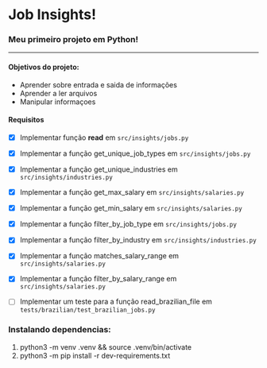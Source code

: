 
# Job Insights!

### Meu primeiro projeto em Python!
---
#### Objetivos do projeto:
   * Aprender sobre entrada e saida de informações 
   * Aprender a ler arquivos 
   * Manipular informaçoes 
  
   

#### Requisitos
  - [x] Implementar função <b>read</b> em `src/insights/jobs.py`
  - [x] Implementar a função get_unique_job_types em `src/insights/jobs.py`
  - [x] Implementar a função get_unique_industries em `src/insights/industries.py`
  - [x] Implementar a função get_max_salary em `src/insights/salaries.py`
  - [x]  Implementar a função get_min_salary em `src/insights/salaries.py`
  - [x] Implementar a função filter_by_job_type em `src/insights/jobs.py`
  - [x]  Implementar a função filter_by_industry em `src/insights/industries.py`
  - [x] Implementar a função matches_salary_range em `src/insights/salaries.py`
  - [x]  Implementar a função filter_by_salary_range em `src/insights/salaries.py`
  - [ ]  Implementar um teste para a função read_brazilian_file em `tests/brazilian/test_brazilian_jobs.py`


### Instalando dependencias:
 1. python3 -m venv .venv && source .venv/bin/activate
 2. python3 -m pip install -r dev-requirements.txt

